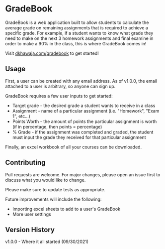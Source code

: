 # GradeBook

GradeBook is a web application built to allow students to calculate the average grade on remaining assignments that is required to achieve a specific grade. For example, if a student wants to know what grade they need to make on the next 3 homework assignments and final examine in order to make a 90% in the class, this is where GradeBook comes in!

Visit [dkhawaja.com/gradebook](https://dkhawaja.com/gradebook/) to get started!

## Usage

First, a user can be created with any email address. As of v1.0.0, the email attached to a user is arbitrary, so anyone can sign up.

GradeBook requires a few user inputs to get started:

* Target grade - the desired grade a student wants to receive in a class
* Assignment - name of a particular assignment (i.e. "Homework", "Exam 1", etc...)
* Points Worth - the amount of points the particular assignment is worth (if in percentage, then points = percentage)
* % Grade - if the assignment was completed and graded, the student must input the grade they received for that particular assignment

Finally, an excel workbook of all your courses can be downloaded.

## Contributing

Pull requests are welcome. For major changes, please open an issue first
to discuss what you would like to change.

Please make sure to update tests as appropriate.

Future improvements will include the following:

* Importing excel sheets to add to a user's GradeBook
* More user settings

## Version History

v1.0.0 - Where it all started (09/30/2021)